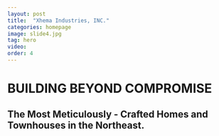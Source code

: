 ```yaml
---
layout: post
title:  "Xhema Industries, INC."
categories: homepage
image: slide4.jpg
tag: hero
video:
order: 4
---
```

# BUILDING BEYOND COMPROMISE
## The Most Meticulously - Crafted Homes and Townhouses in the Northeast.
